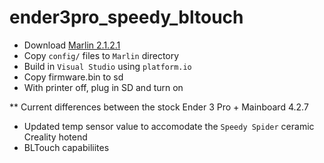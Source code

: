 # ender3pro_speedy_bltouch

 - Download [Marlin 2.1.2.1](https://marlinfw.org/meta/download/)
 - Copy `config/` files to `Marlin` directory
 - Build in `Visual Studio` using `platform.io`
 - Copy firmware.bin to sd
 - With printer off, plug in SD and turn on

** Current differences between the stock Ender 3 Pro + Mainboard 4.2.7
 - Updated temp sensor value to accomodate the `Speedy Spider` ceramic Creality hotend
 - BLTouch capabiliites

